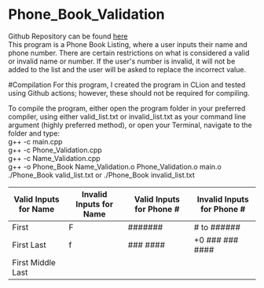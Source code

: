 # Phone_Book_Validation

Github Repository can be found [here](https://github.com/sjkaiser18/Phone_Book_Validation) </br>
This program is a Phone Book Listing, where a user inputs their name and phone number. There are certain restrictions on what is considered a valid or invalid name or number. If the user's number is invalid, it will not be added to the list and the user will be asked to replace the incorrect value. 

#Compilation
For this program, I created the program in CLion and tested using Github actions; however, these should not be required for compiling. 

To compile the program, either open the program folder in your preferred compiler, using either valid_list.txt or invalid_list.txt as your command line argument (highly preferred method), or open your Terminal, navigate to the folder and type: </br>g++ -c main.cpp </br>g++ -c Phone_Validation.cpp</br> g++ -c Name_Validation.cpp</br>g++ -o Phone_Book Name_Validation.o Phone_Validation.o main.o
</br>./Phone_Book valid_list.txt or ./Phone_Book invalid_list.txt

| Valid Inputs for Name                       | Invalid Inputs for Name                                       | Valid Inputs for Phone # | Invalid Inputs for Phone #                       |
|---------------------------------------------|---------------------------------------------------------------|--------------------------|--------------------------------------------------|
| First                                       | F                                                             | #######                  | # to ######                                      |
| First Last                                  | f                                                             | ### ####                 | +0 ### ### ####                                  |
| First Middle Last                           | <script>                                                      | ###-####                 | +0# ### ### ####                                 |
| First, Middle, Last                         | 3ric                                                          | ##########               | +0## ### ### ####                                |
| First, Last                                 | "Sarah"                                                       | ### ### ####             | +#### ### ### ####                               |
| First O'Henry                               | First O''Henry                                                | ###-###-####             | any characters that are not a digit, (,),-, or + |
| Last,First                                  | any characters that are not part of the alphabet,-,comma,or ' | (###)#######             |                                                  |
| Last, First                                 |                                                               | (###)-###-####           |                                                  |
| First McCartney                             |                                                               | (###) ### ####           |                                                  |
| First-Part Middle-Part Last-Part            |                                                               | (###) ###-####           |                                                  |
| First 'Nickname' Middle Last                |                                                               | # ### ### ####           |                                                  |
| First-Part 'Nickname' Middle-Part Last-Part |                                                               | ## ### ### ####          |                                                  |
| F. M. L.                                    |                                                               | ### ### ### ####         |                                                  |
| F.-P. M.-P. L.-P.                           |                                                               | +# ### ### ####          |                                                  |
|                                             |                                                               | +# (###) ### ####        |                                                  |
|                                             |                                                               | +## ### ### ####         |                                                  |
|                                             |                                                               | +### ### ### ####        |                                                  |
|                                             |                                                               | +# ### ####              |                                                  |
|                                             |                                                               | +## ### ####             |                                                  |
|                                             |                                                               | +### ### ####            |                                                  |

Assumptions and Pros/Cons: I have assumed that there are users that will be lazy with their typing so this does not check for spelling errors. This code has also assumed that someone with malicious intent may attempt to gain access to the system. While the program does prevent injection attacks, it does not protect from deliberately incorrect inputs and may allow another user to delete an account that is not theirs using DEL. Another con is that this program does not accept names that contain characters outside of the US 26 letter standard. 
